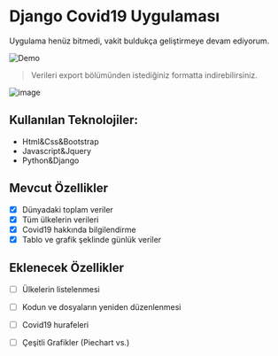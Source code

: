 # Django Covid19 Uygulaması
Uygulama henüz bitmedi, vakit buldukça geliştirmeye devam ediyorum. 

![Demo](screenshots/ss.gif)

> Verileri export bölümünden istediğiniz formatta indirebilirsiniz.

![image](https://user-images.githubusercontent.com/47374969/81230248-cb614680-8ff9-11ea-8fa0-a3b12a4579dd.png)


## Kullanılan Teknolojiler:

 - Html&Css&Bootstrap
  - Javascript&Jquery
  - Python&Django

## Mevcut Özellikler

 - [x] Dünyadaki toplam veriler
 - [x] Tüm ülkelerin verileri
 - [x] Covid19 hakkında bilgilendirme
 - [x] Tablo ve grafik şeklinde günlük veriler 

 ## Eklenecek Özellikler
 

 - [ ] Ülkelerin listelenmesi
 - [ ] Kodun ve dosyaların yeniden düzenlenmesi
 - [ ] Covid19 hurafeleri
 - [ ] Çeşitli Grafikler (Piechart vs.)
 

